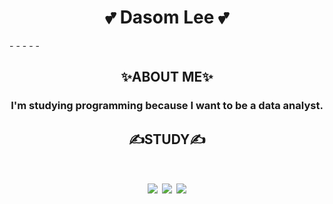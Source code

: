 
<h1 align="center"> 💕 Dasom Lee 💕</h1>
-
-
-
-
-

<h2 align="center">
✨ABOUT ME✨
</h2>
 
 
<h3 align="center"> 
I'm studying programming because I want to be a data analyst.
</h3>


<h2 align="center">
✍STUDY✍
</h2>

<h1 align="center">
<img src="https://img.shields.io/badge/Python-3766AB?style=flat-square&logo=Python&logoColor=white"/></a>
<img src="https://img.shields.io/badge/R-276DC3?style=flat-square&logo=Python&logoColor=white"/></a>
<img src="https://img.shields.io/badge/MySQL-4479A1?style=flat-square&logo=Python&logoColor=white"/></a>
</h1>



<!--
**somidaaa/somidaaa** is a ✨ _special_ ✨ repository because its `README.md` (this file) appears on your GitHub profile.


